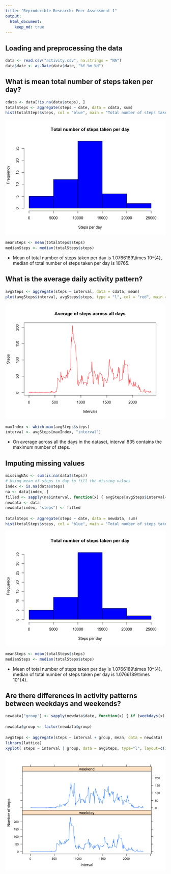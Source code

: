 ```yaml
---
title: "Reproducible Research: Peer Assessment 1"
output: 
  html_document:
    keep_md: true
---
```



## Loading and preprocessing the data

```r
data <- read.csv("activity.csv", na.strings = "NA")
data$date <- as.Date(data$date, "%Y-%m-%d")
```

## What is mean total number of steps taken per day?

```r
cdata <- data[!is.na(data$steps), ]
totalSteps <- aggregate(steps ~ date, data = cdata, sum)
hist(totalSteps$steps, col = "blue", main = "Total number of steps taken per day", xlab = "Steps per day")
```

![](PA1_template_files/figure-html/unnamed-chunk-2-1.png)<!-- -->

```r
meanSteps <- mean(totalSteps$steps)
medianSteps <- median(totalSteps$steps)
```
- Mean of total number of steps taken per day is 1.0766189\times 10^{4}, median of total number of steps taken per day is 10765.

## What is the average daily activity pattern?

```r
avgSteps <- aggregate(steps ~ interval, data = cdata, mean)
plot(avgSteps$interval, avgSteps$steps, type = "l", col = "red", main = "Average of steps across all days", xlab = "Intervals", ylab = "Steps")
```

![](PA1_template_files/figure-html/unnamed-chunk-3-1.png)<!-- -->

```r
maxIndex <- which.max(avgSteps$steps)
interval <- avgSteps[maxIndex, "interval"]
```
- On average across all the days in the dataset, interval 835 contains the maximum number of steps.

## Imputing missing values

```r
missingNAs <- sum(is.na(data$steps))
# Using mean of steps in day to fill the missing values
index <- is.na(data$steps)
na <- data[index, ]
filled <- sapply(na$interval, function(x) { avgSteps[avgSteps$interval==x, 2]})
newdata <- data
newdata[index, "steps"] <- filled

totalSteps <- aggregate(steps ~ date, data = newdata, sum)
hist(totalSteps$steps, col = "blue", main = "Total number of steps taken per day", xlab = "Steps per day")
```

![](PA1_template_files/figure-html/unnamed-chunk-4-1.png)<!-- -->

```r
meanSteps <- mean(totalSteps$steps)
medianSteps <- median(totalSteps$steps)
```
- Mean of total number of steps taken per day is 1.0766189\times 10^{4}, median of total number of steps taken per day is 1.0766189\times 10^{4}.

## Are there differences in activity patterns between weekdays and weekends?

```r
newdata["group"] <- sapply(newdata$date, function(x) { if (weekdays(x) %in% c("Sunday", "Saturday")) { "weekend"} else { "weekday"}})

newdata$group <- factor(newdata$group)

avgSteps <- aggregate(steps ~ interval + group, mean, data = newdata)
library(lattice)
xyplot( steps ~ interval | group, data = avgSteps, type="l", layout=c(1,2), xlab="Interval", ylab="Number of steps")
```

![](PA1_template_files/figure-html/unnamed-chunk-5-1.png)<!-- -->
